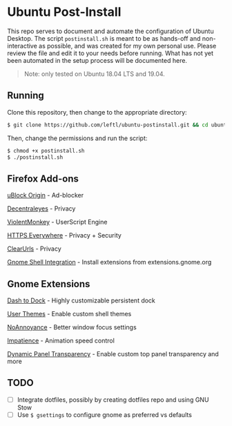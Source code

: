 
# Ubuntu Post-Install
This repo serves to document and automate the configuration of Ubuntu Desktop. The script `postinstall.sh` is meant to be as hands-off and non-interactive as possible, and was created for my own personal use. Please review the file and edit it to your needs before running. What has not yet been automated in the setup process will be documented here.

>Note: only tested on Ubuntu 18.04 LTS and 19.04.

## Running
Clone this repository, then change to the appropriate directory:
``` bash 
$ git clone https://github.com/leftl/ubuntu-postinstall.git && cd ubuntu-postinstall
```
Then, change the permissions and run the script:
``` bash
$ chmod +x postinstall.sh
$ ./postinstall.sh
```

## Firefox Add-ons
[uBlock Origin](https://addons.mozilla.org/en-US/firefox/addon/ublock-origin/) - Ad-blocker

[Decentraleyes](https://addons.mozilla.org/en-US/firefox/addon/decentraleyes/) - Privacy

[ViolentMonkey](https://addons.mozilla.org/en-US/firefox/addon/violentmonkey/) - UserScript Engine

[HTTPS Everywhere](https://addons.mozilla.org/en-US/firefox/addon/https-everywhere/) - Privacy + Security

[ClearUrls](https://addons.mozilla.org/en-US/firefox/addon/clearurls/) - Privacy

[Gnome Shell Integration](https://addons.mozilla.org/en-US/firefox/addon/gnome-shell-integration/) - Install extensions from extensions.gnome.org

## Gnome Extensions
[Dash to Dock](https://extensions.gnome.org/extension/307/dash-to-dock/) - Highly customizable persistent dock

[User Themes](https://extensions.gnome.org/extension/19/user-themes/) - Enable custom shell themes

[NoAnnoyance](https://extensions.gnome.org/extension/1236/noannoyance/) - Better window focus settings

[Impatience](https://extensions.gnome.org/extension/277/impatience/) - Animation speed control

[Dynamic Panel Transparency](https://extensions.gnome.org/extension/1011/dynamic-panel-transparency/) - Enable custom top panel transparency and more


## TODO
- [ ] Integrate dotfiles, possibly by creating dotfiles repo and using GNU Stow
- [ ] Use `$ gsettings` to configure gnome as preferred vs defaults
